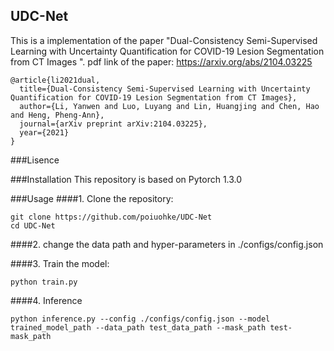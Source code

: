 ## UDC-Net
This is a implementation of the paper "Dual-Consistency Semi-Supervised Learning with Uncertainty Quantification for COVID-19 Lesion Segmentation from CT Images
".
pdf link of the paper: https://arxiv.org/abs/2104.03225
```
@article{li2021dual,
  title={Dual-Consistency Semi-Supervised Learning with Uncertainty Quantification for COVID-19 Lesion Segmentation from CT Images},
  author={Li, Yanwen and Luo, Luyang and Lin, Huangjing and Chen, Hao and Heng, Pheng-Ann},
  journal={arXiv preprint arXiv:2104.03225},
  year={2021}
}
```

###Lisence

###Installation
This repository is based on Pytorch 1.3.0

###Usage
####1. Clone the repository:
```angular2html
git clone https://github.com/poiuohke/UDC-Net
cd UDC-Net
```

####2. change the data path and hyper-parameters in ./configs/config.json

####3. Train the model:
```angular2html
python train.py
```
####4. Inference
```angular2html
python inference.py --config ./configs/config.json --model trained_model_path --data_path test_data_path --mask_path test-mask_path
```
